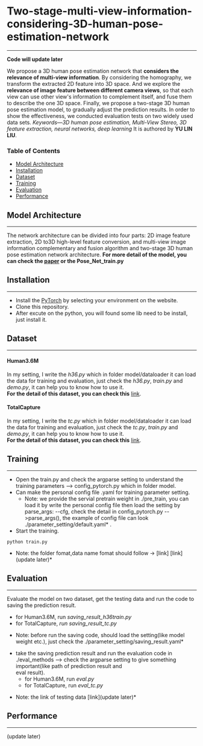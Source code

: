 # Two-stage-multi-view-information-considering-3D-human-pose-estimation-network
---
**Code will update later**

We propose a 3D human pose estimation network that **considers the relevance of multi-view information**. By considering the homography, we transform the extracted 2D feature into 3D space. And we explore the **relevance of image feature between different camera views**, so that each view can use other view's information to complement itself, and fuse them to describe the one 3D space. Finally, we propose a two-stage 3D human pose estimation model, to gradually adjust the prediction results. In order to show the effectiveness, we conducted evaluation tests on two widely used data sets. 
*Keywords—3D human pose estimation, Multi-View Stereo, 3D feature extraction, neural networks, deep learning*
It is authored by **YU LIN LIU**.

### Table of Contents
- <a href='#model-architecture'>Model Architecture</a>
- <a href='#installation'>Installation</a>
- <a href='#dataset'>Dataset</a>
- <a href='#training'>Training</a>
- <a href='#evaluation'>Evaluation</a>
- <a href='#performance'>Performance</a>

## Model Architecture
---
The network architecture can be divided into four parts: 2D image feature extraction, 2D to3D high-level feature conversion, and multi-view image information complementary and fusion algorithm and two-stage 3D human pose estimation network architecture.
**For more detail of the model, you can check the [paper](https://drive.google.com/drive/folders/1fo74BYGvcfeGEgjlLidy4y-t7nNQqp_V?usp=sharing) or the Pose_Net_train.py**

## Installation
---
- Install the [PyTorch](http://pytorch.org/) by selecting your environment on the website.
- Clone this repository.
- After excute on the python, you will found some lib need to be install, just install it.

## Dataset
---
#### Human3.6M
In my setting, I write the *h36.py* which in folder model/dataloader it can load the data for training and evaluation, just check the *h36.py*, *train.py* and *demo.py*, it can help you to know how to use it.  
**For the detail of this dataset, you can check this** [link](http://vision.imar.ro/human3.6m/description.php).

#### TotalCapture
In my setting, I write the *tc.py* which in folder model/dataloader it can load the data for training and evaluation, just check the *tc.py*, *train.py* and *demo.py*, it can help you to know how to use it.  
**For the detail of this dataset, you can check this** [link](https://cvssp.org/data/totalcapture/).

## Training
---
- Open the train.py and check the argparse setting to understand the training parameters --> config_pytorch.py which in folder model.
- Can make the personal config file .yaml for training parameter setting.
	* Note: we provide the servial pretrain weight in ./pre_train, you can load it by write the personal config file then load the setting by parse_args: --cfg, check the detail             in config_pytorch.py -->parse_args(), the example of config file can look ./parameter_setting/default.yaml* .
- Start the training.
```Shell
python train.py
```	
* Note: the folder fomat,data name fomat should follow -> [link] [link](update later)* 

## Evaluation
---
Evaluate the model on two dataset, get the testing data and run the code to saving the prediction result.
- for Human3.6M, run *saving_result_h36train.py*
- for TotalCapture, *run saving_result_tc.py*
* Note: before run the saving code, should load the setting(like model weight etc.), just check the ./parameter_setting/saving_result.yaml*
- take the saving prediction result and run the evaluation code in ./eval_methods --> check the argparse setting to give something important(like path of prediction result and   
  eval result).
  - for Human3.6M, run *eval.py*
  - for TotalCapture, run *eval_tc.py*

* Note: the link of testing data [link](update later)*

## Performance
---
(update later)
